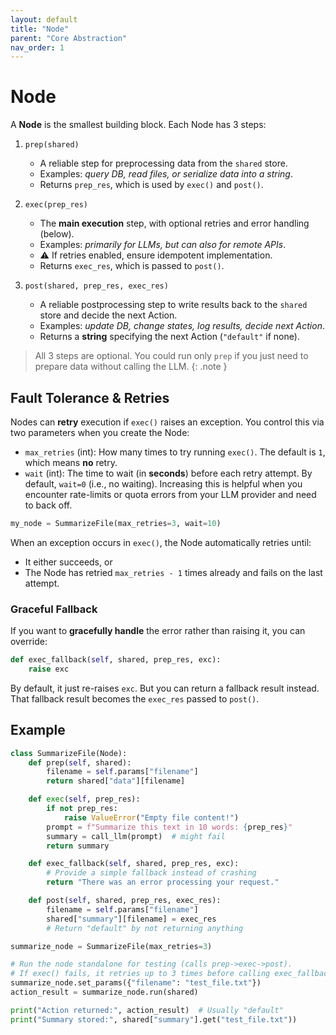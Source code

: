 ```yaml
---
layout: default
title: "Node"
parent: "Core Abstraction"
nav_order: 1
---
```


# Node

A **Node** is the smallest building block. Each Node has 3 steps:

1. `prep(shared)`
   - A reliable step for preprocessing data from the `shared` store. 
   - Examples: *query DB, read files, or serialize data into a string*.
   - Returns `prep_res`, which is used by `exec()` and `post()`.

2. `exec(prep_res)`
   - The **main execution** step, with optional retries and error handling (below).
   - Examples: *primarily for LLMs, but can also for remote APIs*.
   - ⚠️ If retries enabled, ensure idempotent implementation.
   - Returns `exec_res`, which is passed to `post()`.

3. `post(shared, prep_res, exec_res)`
   - A reliable postprocessing step to write results back to the `shared` store and decide the next Action. 
   - Examples: *update DB, change states, log results, decide next Action*.
   - Returns a **string** specifying the next Action (`"default"` if none).

> All 3 steps are optional. You could run only `prep` if you just need to prepare data without calling the LLM.
{: .note }


## Fault Tolerance & Retries

Nodes can **retry** execution if `exec()` raises an exception. You control this via two parameters when you create the Node:

- `max_retries` (int): How many times to try running `exec()`. The default is `1`, which means **no** retry.
- `wait` (int): The time to wait (in **seconds**) before each retry attempt. By default, `wait=0` (i.e., no waiting). Increasing this is helpful when you encounter rate-limits or quota errors from your LLM provider and need to back off.

```python 
my_node = SummarizeFile(max_retries=3, wait=10)
```

When an exception occurs in `exec()`, the Node automatically retries until:

- It either succeeds, or
- The Node has retried `max_retries - 1` times already and fails on the last attempt.

### Graceful Fallback

If you want to **gracefully handle** the error rather than raising it, you can override:

```python 
def exec_fallback(self, shared, prep_res, exc):
    raise exc
```

By default, it just re-raises `exc`. But you can return a fallback result instead. 
That fallback result becomes the `exec_res` passed to `post()`.

## Example

```python 
class SummarizeFile(Node):
    def prep(self, shared):
        filename = self.params["filename"]
        return shared["data"][filename]

    def exec(self, prep_res):
        if not prep_res:
            raise ValueError("Empty file content!")
        prompt = f"Summarize this text in 10 words: {prep_res}"
        summary = call_llm(prompt)  # might fail
        return summary

    def exec_fallback(self, shared, prep_res, exc):
        # Provide a simple fallback instead of crashing
        return "There was an error processing your request."

    def post(self, shared, prep_res, exec_res):
        filename = self.params["filename"]
        shared["summary"][filename] = exec_res
        # Return "default" by not returning anything

summarize_node = SummarizeFile(max_retries=3)

# Run the node standalone for testing (calls prep->exec->post).
# If exec() fails, it retries up to 3 times before calling exec_fallback().
summarize_node.set_params({"filename": "test_file.txt"})
action_result = summarize_node.run(shared)

print("Action returned:", action_result)  # Usually "default"
print("Summary stored:", shared["summary"].get("test_file.txt"))
```  

